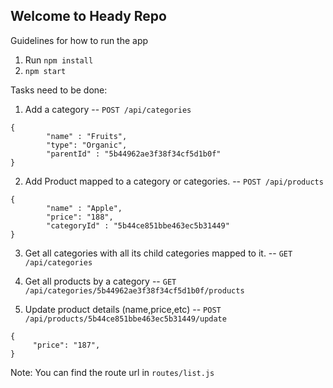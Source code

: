 Welcome to Heady Repo
-------------------------------
Guidelines for how to run the app

1. Run `npm install`
2. `npm start`

Tasks need to be done:

1. Add a category -- `POST /api/categories`

```
{
    	"name" : "Fruits",
    	"type": "Organic",
    	"parentId" : "5b44962ae3f38f34cf5d1b0f"
}
```

2. Add Product mapped to a category or categories. -- `POST /api/products`

```
{
    	"name" : "Apple",
    	"price": "188",
    	"categoryId" : "5b44ce851bbe463ec5b31449"
}
```

3. Get all categories with all its child categories mapped to it. -- `GET /api/categories`

4. Get all products by a category -- `GET /api/categories/5b44962ae3f38f34cf5d1b0f/products`

5. Update product details (name,price,etc) -- `POST /api/products/5b44ce851bbe463ec5b31449/update`

```
{
	 "price": "187",
}
```

Note: You can find the route url in `routes/list.js`